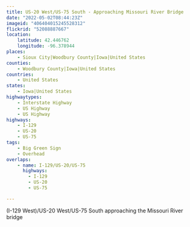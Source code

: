 ```yaml
---
title: US-20 West/US-75 South - Approaching Missouri River Bridge
date: "2022-05-02T08:44:23Z"
imageid: "406404015245528312"
flickrid: "52088887667"
location:
    latitude: 42.446762
    longitude: -96.378944
places:
    - Sioux City|Woodbury County|Iowa|United States
counties:
    - Woodbury County|Iowa|United States
countries:
    - United States
states:
    - Iowa|United States
highwaytypes:
    - Interstate Highway
    - US Highway
    - US Highway
highways:
    - I-129
    - US-20
    - US-75
tags:
    - Big Green Sign
    - Overhead
overlaps:
    - name: I-129/US-20/US-75
      highways:
        - I-129
        - US-20
        - US-75

---
```

(I-129 West)/US-20 West/US-75 South approaching the Missouri River bridge